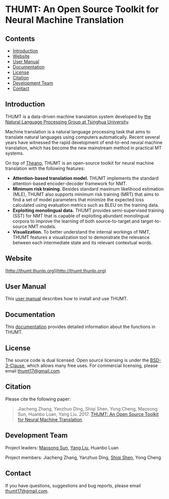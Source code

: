 # THUMT: An Open Source Toolkit for Neural Machine Translation
## Contents
* [Introduction](#introduction)
* [Website](#website)
* [User Manual](#user-manual)
* [Documentation](#documentation)
* [License](#license)
* [Citation](#citation)
* [Development Team](#development-Team)
* [Contact](#contact)

## Introduction

THUMT is a data-driven machine translation system developed by [the Natural Language Processing Group at Tsinghua University](http://nlp.csai.tsinghua.edu.cn/site2/index.php?lang=en).

Machine translation is a natural language processing task that aims to translate natural languages using computers automatically. Recent several years have witnessed the rapid development of end-to-end neural machine translation, which has become the new mainstream method in practical MT systems.

On top of [Theano](http://deeplearning.net/software/theano/), THUMT is an open-source toolkit for neural machine translation with the following features:

* **Attention-based translation model.** THUMT implements the standard attention-based encoder-decoder framework for NMT.
* **Minimum risk training.** Besides standard maximum likelihood estimation (MLE), THUMT also supports minimum risk training (MRT) that aims to find a set of model parameters that minimize the expected loss calculated using evaluation metrics such as BLEU on the training data.
* **Exploiting monolingual data.** THUMT provides semi-supervised training (SST) for NMT that is capable of exploiting abundant monolingual corpora to improve the learning of both source-to-target and target-to-source NMT models.
* **Visualization.** To better understand the internal workings of NMT, THUMT features a visualization tool to demonstrate the relevance between each intermediate state and its relevant contextual words.

## Website

[http://thumt.thunlp.org](http://thumt.thunlp.org)

## User Manual

This [user manual](http://thumt.thunlp.org/static/THUMT.pdf) describes how to install and use THUMT.

## Documentation

This [documentation](http://thumt.thunlp.org/static/document/index.html) provides detailed information about the functions in THUMT.

## License

The source code is dual licensed. Open source licensing is under the [BSD-3-Clause](https://opensource.org/licenses/BSD-3-Clause), which allows many free uses. For commercial licensing, please email [thumt17@gmail.com](mailto:thumt17@gmail.com).

## Citation

Please cite the following paper:

> Jiacheng Zhang, Yanzhuo Ding, Shiqi Shen, Yong Cheng, Maosong Sun, Huanbo Luan, Yang Liu. 2017. [THUMT: An Open Source Toolkit for Neural Machine Translation](http://thumt.thunlp.org/static/paper.pdf). 

## Development Team

Project leaders: [Maosong Sun](http://www.thunlp.org/site2/index.php/zh/people?id=16), [Yang Liu](http://nlp.csai.tsinghua.edu.cn/~ly/), Huanbo Luan

Project members: Jiacheng Zhang, Yanzhuo Ding, [Shiqi Shen](http://nlp.csai.tsinghua.edu.cn/~ssq/), Yong Cheng

## Contact

If you have questions, suggestions and bug reports, please email [thumt17@gmail.com](mailto:thumt17@gmail.com).





